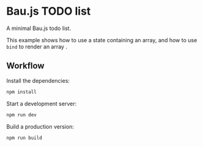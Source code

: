 # Bau.js TODO list

A minimal Bau.js todo list.

This example shows how to use a state containing an array, and how to use `bind` to render an array .

## Workflow

Install the dependencies:

```sh
npm install
```

Start a development server:

```sh
npm run dev
```

Build a production version:

```sh
npm run build
```
